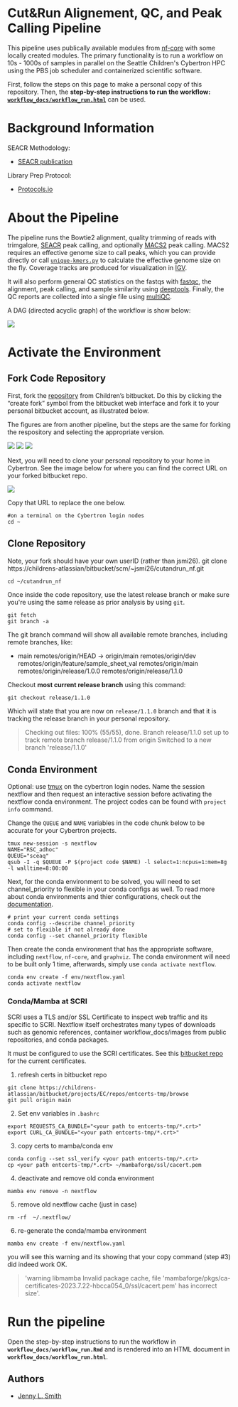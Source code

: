 # Cut&Run Alignement, QC, and Peak Calling Pipeline

This pipeline uses publically available modules from [nf-core](https://nf-co.re/) with some locally created modules. The primary functionality is to run a workflow on 10s - 1000s of samples in parallel on the Seattle Children's Cybertron HPC using the PBS job scheduler and containerized scientific software.

First, follow the steps on this page to make a personal copy of this repository. Then, the **step-by-step instructions to run the workflow: [`workflow_docs/workflow_run.html`](workflow_docs/run_workflow.md)** can be used. 

# Background Information 

SEACR Methodology:

  * [SEACR publication](https://epigeneticsandchromatin.biomedcentral.com/articles/10.1186/s13072-019-0287-4#Abs1)


Library Prep Protocol:

  * [Protocols.io](https://www.protocols.io/view/cut-amp-run-targeted-in-situ-genome-wide-profiling-14egnr4ql5dy/v3?step=113)

# About the Pipeline 

The pipeline runs the Bowtie2 alignment, quality trimming of reads with trimgalore, [SEACR](https://github.com/FredHutch/SEACR) peak calling, and optionally [MACS2](https://github.com/macs3-project/MACS) peak calling. MACS2 requires an effective genome size to call peaks, which you can provide directly or call [`unique-kmers.py`](https://deeptools.readthedocs.io/en/develop/content/feature/effectiveGenomeSize.html) to calculate the effective genome size on the fly. Coverage tracks are produced for visualization in [IGV](https://igv.org/doc/desktop/). 

It will also perform general QC statistics on the fastqs with [fastqc](https://www.bioinformatics.babraham.ac.uk/projects/fastqc/), the alignment, peak calling, and sample similarity using [deeptools](https://deeptools.readthedocs.io/en/develop/). Finally, the QC reports are collected into a single file using [multiQC](https://multiqc.info/).

A DAG (directed acyclic graph) of the workflow is show below:

![](workflow_docs/images/dag.png)


# Activate the Environment

## Fork Code Repository

First, fork the [repository](https://childrens-atlassian/bitbucket/projects/RP/repos/cutandrun_nf/browse) from Children’s bitbucket. Do this by clicking the “create fork” symbol from the bitbucket web interface and fork it to your personal bitbucket account, as illustrated below.

The figures are from another pipeline, but the steps are the same for forking the respository and selecting the appropriate version. 

![](workflow_docs/images/bitbucket_fork1.png)
![](workflow_docs/images/bitbucket_fork2.png)
![](workflow_docs/images/bitbucket_fork3.png)


Next, you will need to clone your personal repository to your home in Cybertron. See the image below for where you can find the correct URL on your forked bitbucket repo. 


![](workflow_docs/images/bitbucket_clone.png)


Copy that URL to replace the one below. 

```
#on a terminal on the Cybertron login nodes
cd ~
```

## Clone Repository

Note, your fork should have your own userID (rather than jsmi26).
git clone https://childrens-atlassian/bitbucket/scm/~jsmi26/cutandrun_nf.git

`cd ~/cutandrun_nf`

Once inside the code repository, use the latest release branch or make sure you're using the same release as prior analysis by using `git`.

```
git fetch
git branch -a
```

The git branch command will show all available remote branches, including remote branches, like:

* main
  remotes/origin/HEAD -> origin/main
  remotes/origin/dev
  remotes/origin/feature/sample_sheet_val
  remotes/origin/main
  remotes/origin/release/1.0.0
  remotes/origin/release/1.1.0
 

Checkout **most current release branch** using this command:

`git checkout release/1.1.0`

Which will state that you are now on `release/1.1.0` branch and that it is tracking the release branch in your personal repository. 

> Checking out files: 100% (55/55), done.
> Branch release/1.1.0 set up to track remote branch release/1.1.0 from origin
> Switched to a new branch 'release/1.1.0'


## Conda Environment

Optional: use [tmux](https://github.com/tmux/tmux/wiki) on the cybertron login nodes. Name the session nextflow and then request an interactive session before activating the nextflow conda environment. The project codes can be found with `project info` command. 

Change the `QUEUE` and `NAME` variables in the code chunk below to be accurate for your Cybertron projects. 

```
tmux new-session -s nextflow
NAME="RSC_adhoc"
QUEUE="sceaq"
qsub -I -q $QUEUE -P $(project code $NAME) -l select=1:ncpus=1:mem=8g -l walltime=8:00:00
```

Next, for the conda environment to be solved, you will need to set channel_priority to flexible in your conda configs as well. To read more about conda environments and thier configurations, check out the [documentation](https://docs.conda.io/projects/conda/en/latest/commands/config.html#conda-config). 

```
# print your current conda settings
conda config --describe channel_priority 
# set to flexible if not already done
conda config --set channel_priority flexible 
```

Then create the conda environment that has the appropriate software, including `nextflow`, `nf-core`, and `graphviz`. The conda environment will need to be built only 1 time, afterwards, simply use `conda activate nextflow`.

```
conda env create -f env/nextflow.yaml
conda activate nextflow
```

### Conda/Mamba at SCRI

SCRI uses a TLS and/or SSL Certificate to inspect web traffic and its specific to SCRI. Nextflow itself orchestrates many types of downloads such as genomic references,  container workflow_docs/images from public repositories, and conda packages. 

It must be configured to use the SCRI certificates. See this [bitbucket repo](https://childrens-atlassian/bitbucket/projects/EC/repos/entcerts-tmp/browse) for the current certificates.

1. refresh certs in bitbucket repo

```
git clone https://childrens-atlassian/bitbucket/projects/EC/repos/entcerts-tmp/browse
git pull origin main
```

2. Set env variables in `.bashrc`

```
export REQUESTS_CA_BUNDLE="<your path to entcerts-tmp/*.crt>"
export CURL_CA_BUNDLE="<your path entcerts-tmp/*.crt>"
```

3. copy certs to mamba/conda env

```
conda config --set ssl_verify <your path entcerts-tmp/*.crt>
cp <your path entcerts-tmp/*.crt> ~/mambaforge/ssl/cacert.pem
```

4. deactivate and remove old conda environment 

`mamba env remove -n nextflow`

5. remove old nextflow cache (just in case)

`rm -rf  ~/.nextflow/`

6. re-generate the conda/mamba environment

`mamba env create -f env/nextflow.yaml`

you will see this warning and its showing that your copy command (step #3) did indeed work OK. 
> 'warning  libmamba Invalid package cache, file 'mambaforge/pkgs/ca-certificates-2023.7.22-hbcca054_0/ssl/cacert.pem' has incorrect size'. 

# Run the pipeline 

Open the step-by-step instructions to run the workflow in **`workflow_docs/workflow_run.Rmd`** and is rendered into an HTML document in **`workflow_docs/workflow_run.html`**. 


## Authors

- [Jenny L. Smith](https://github.com/jennylsmith)
